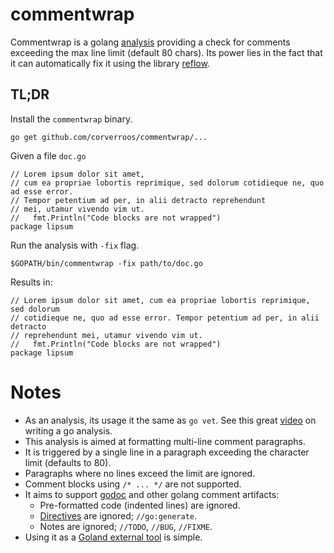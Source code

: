# commentwrap

Commentwrap is a golang [analysis](https://godoc.org/golang.org/x/tools/go/analysis) providing a check for comments exceeding the max line limit (default 80 chars). 
Its power lies in the fact that it can automatically fix it using the library [reflow](https://github.com/muesli/reflow).

## TL;DR

Install the `commentwrap` binary.
```
go get github.com/corverroos/commentwrap/...
```

Given a file `doc.go`
```
// Lorem ipsum dolor sit amet, 
// cum ea propriae lobortis reprimique, sed dolorum cotidieque ne, quo ad esse error. 
// Tempor petentium ad per, in alii detracto reprehendunt 
// mei, utamur vivendo vim ut.
//   fmt.Println("Code blocks are not wrapped")
package lipsum
```

Run the analysis with `-fix` flag.
```
$GOPATH/bin/commentwrap -fix path/to/doc.go
```

Results in:
```
// Lorem ipsum dolor sit amet, cum ea propriae lobortis reprimique, sed dolorum
// cotidieque ne, quo ad esse error. Tempor petentium ad per, in alii detracto
// reprehendunt mei, utamur vivendo vim ut.
//   fmt.Println("Code blocks are not wrapped")
package lipsum
```

# Notes

- As an analysis, its usage it the same as `go vet`. See this great [video](https://www.youtube.com/watch?v=10IMWTpCSIQ) on writing a go analysis.
- This analysis is aimed at formatting multi-line comment paragraphs.
- It is triggered by a single line in a paragraph exceeding the character limit (defaults to 80).
- Paragraphs where no lines exceed the limit are ignored.
- Comment blocks using `/* ... */` are not supported.
- It aims to support [godoc](https://blog.golang.org/godoc-documenting-go-code) and other golang comment artifacts:
  - Pre-formatted code (indented lines) are ignored.
  - [Directives](https://golang.org/cmd/compile/#hdr-Compiler_Directives) are ignored; `//go:generate`.
  - Notes are ignored; `//TODO`, `//BUG`, `//FIXME`.
- Using it as a [Goland external tool](goland.jpg) is simple.
